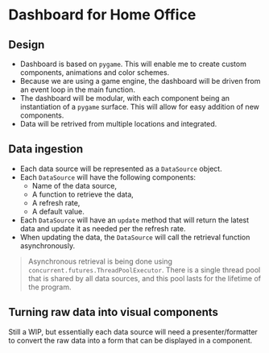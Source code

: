 # Dashboard for Home Office

## Design

- Dashboard is based on `pygame`. This will enable me to create custom components, animations and color schemes.
- Because we are using a game engine, the dashboard will be driven from an event loop in the main function.
- The dashboard will be modular, with each component being an instantiation of a `pygame` surface. This will allow for easy addition of new components.
- Data will  be retrived from multiple locations and integrated.

## Data ingestion

- Each data source will be represented as a `DataSource` object.
- Each `DataSource` will have the following components:
  - Name of the data source,
  - A function to retrieve the data,
  - A refresh rate,
  - A default value.
- Each `DataSource` will have an `update` method that will return the latest data and update it as needed per the refresh rate.
- When updating the data, the `DataSource` will call the retrieval function asynchronously.

> Asynchronous retrieval is being done using `concurrent.futures.ThreadPoolExecutor`. There is a single thread pool that is shared by all data sources, and this pool lasts for the lifetime of the program.

## Turning raw data into visual components

Still a WIP, but essentially each data source will need a presenter/formatter to convert the raw data into a form that can be displayed in a component.
